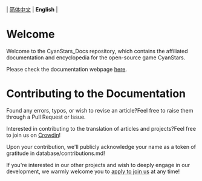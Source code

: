 | [简体中文](README.md) | **English** |


# Welcome

Welcome to the CyanStars_Docs repository, which contains the affiliated documentation and encyclopedia for the open-source game CyanStars.

Please check the documentation webpage [here](https://ipol-studio.github.io/CyanStars_Docs).


# Contributing to the Documentation

Found any errors, typos, or wish to revise an article?Feel free to raise them through a Pull Request or Issue.

Interested in contributing to the translation of articles and projects?Feel free to join us on [Crowdin](https://crowdin.com/project/cyanstars)!

Upon your contribution, we'll publicly acknowledge your name as a token of gratitude in database/contributions.md!

If you're interested in our other projects and wish to deeply engage in our development, we warmly welcome you to [apply to join us](http://chenluan.mikecrm.com/JeKq3DU) at any time!
